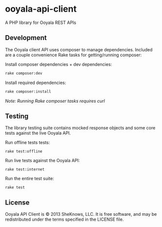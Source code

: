 ooyala-api-client
=================

A PHP library for Ooyala REST APIs

Development
-----------
The Ooyala client API uses composer to manage dependencies.
Included are a couple convenience Rake tasks for getting/running composer:

Install composer dependencies + dev dependencies:

```sh
rake composer:dev
```

Install required dependencies:

```sh
rake composer:install
```

_Note: Running Rake composer tasks requires curl_

Testing
-------
The library testing suite contains mocked response objects and some core tests against the live Ooyala API.

Run offline tests tests:

```shell
rake test:offline
```

Run live tests against the Ooyala API:

```shell
rake test:internet
```

Run the entire test suite:

```shell
rake test
```

License
-------
Ooyala API Client is © 2013 SheKnows, LLC. It is free software, and may be
redistributed under the terms specified in the LICENSE file.
